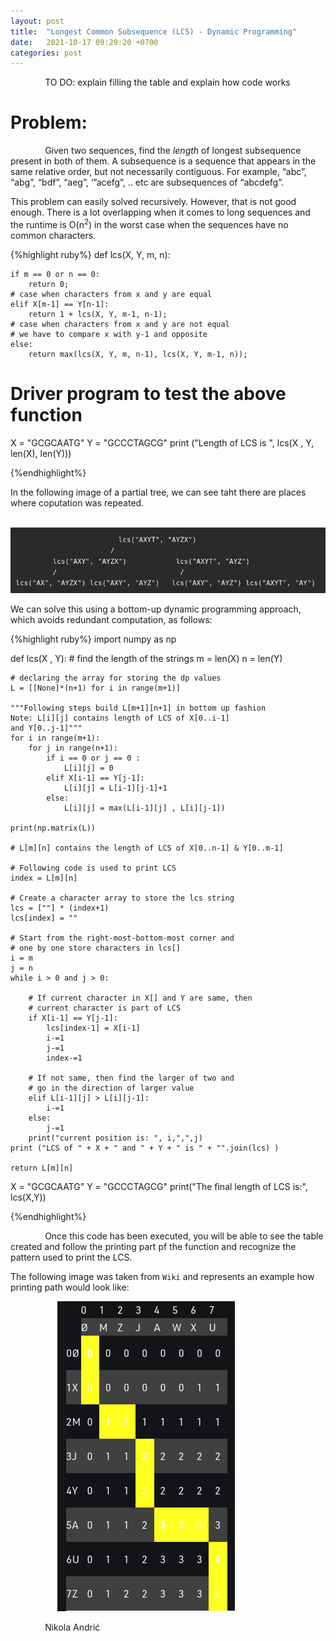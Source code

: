 ```yaml
---
layout: post
title:  "Longest Common Subsequence (LCS) - Dynamic Programming"
date:   2021-10-17 09:29:20 +0700
categories: post
---
```


 &nbsp;&nbsp;&nbsp;&nbsp;&nbsp;&nbsp;&nbsp;&nbsp;&nbsp;&nbsp;&nbsp;&nbsp;&nbsp;
TO DO: explain filling the table and explain how code works

# Problem:

 &nbsp;&nbsp;&nbsp;&nbsp;&nbsp;&nbsp;&nbsp;&nbsp;&nbsp;&nbsp;&nbsp;&nbsp;&nbsp;
 Given two sequences, find the *length* of longest subsequence present in both of them. A subsequence is a sequence that appears in the same relative order, but not necessarily contiguous. For example, “abc”, “abg”, “bdf”, “aeg”, ‘”acefg”, .. etc are subsequences of “abcdefg”. 
 
 This problem can easily solved recursively. However, that is not good enough. There is a lot overlapping when it comes to long sequences and the runtime is O(n<sup>2</sup>) in the worst case when the sequences have no common characters.
 
{%highlight ruby%}
def lcs(X, Y, m, n):
 
    if m == 0 or n == 0:
        return 0;
    # case when characters from x and y are equal
    elif X[m-1] == Y[n-1]:
        return 1 + lcs(X, Y, m-1, n-1);
    # case when characters from x and y are not equal
    # we have to compare x with y-1 and opposite
    else:
        return max(lcs(X, Y, m, n-1), lcs(X, Y, m-1, n));
 
 
# Driver program to test the above function
X = "GCGCAATG"
Y = "GCCCTAGCG"
print ("Length of LCS is ", lcs(X , Y, len(X), len(Y)))

{%endhighlight%}

 In the following image of a partial tree, we can see taht there are places where coputation was repeated. 
 
  &nbsp;&nbsp;&nbsp;&nbsp;&nbsp;&nbsp;&nbsp;&nbsp;&nbsp;&nbsp;&nbsp;&nbsp;&nbsp;&nbsp;&nbsp;&nbsp;&nbsp;&nbsp; 
![printing representation](../../assets/posts_images/LCS_1.png)

 We can solve this using a bottom-up dynamic programming approach, which avoids redundant computation, as follows:

{%highlight ruby%}
import numpy as np

def lcs(X , Y):
    # find the length of the strings
    m = len(X)
    n = len(Y)
 
    # declaring the array for storing the dp values
    L = [[None]*(n+1) for i in range(m+1)]
 
    """Following steps build L[m+1][n+1] in bottom up fashion
    Note: L[i][j] contains length of LCS of X[0..i-1]
    and Y[0..j-1]"""
    for i in range(m+1):
        for j in range(n+1):
            if i == 0 or j == 0 :
                L[i][j] = 0
            elif X[i-1] == Y[j-1]:
                L[i][j] = L[i-1][j-1]+1
            else:
                L[i][j] = max(L[i-1][j] , L[i][j-1])
                
    print(np.matrix(L))
    
    # L[m][n] contains the length of LCS of X[0..n-1] & Y[0..m-1]
    
    # Following code is used to print LCS
    index = L[m][n]
  
    # Create a character array to store the lcs string
    lcs = [""] * (index+1)
    lcs[index] = ""
  
    # Start from the right-most-bottom-most corner and
    # one by one store characters in lcs[]
    i = m
    j = n
    while i > 0 and j > 0:
  
        # If current character in X[] and Y are same, then
        # current character is part of LCS
        if X[i-1] == Y[j-1]:
            lcs[index-1] = X[i-1]
            i-=1
            j-=1
            index-=1
  
        # If not same, then find the larger of two and
        # go in the direction of larger value
        elif L[i-1][j] > L[i][j-1]:
            i-=1
        else:
            j-=1
        print("current position is: ", i,",",j)
    print ("LCS of " + X + " and " + Y + " is " + "".join(lcs) )
  
    return L[m][n]

X = "GCGCAATG"
Y = "GCCCTAGCG"
print("The final length of LCS is:", lcs(X,Y))

{%endhighlight%}

&nbsp;&nbsp;&nbsp;&nbsp;&nbsp;&nbsp;&nbsp;&nbsp;&nbsp;&nbsp;&nbsp;&nbsp;&nbsp;
 Once this code has been executed, you will be able to see the table created and follow the printing part pf the function and recognize the pattern used to print the LCS.
 
 The following image was taken from `Wiki` and represents an example how printing path would look like:
 
 &nbsp;&nbsp;&nbsp;&nbsp;&nbsp;&nbsp;&nbsp;&nbsp;&nbsp;&nbsp;&nbsp;&nbsp;&nbsp;&nbsp;&nbsp;&nbsp;&nbsp;&nbsp; 
![printing representation](../../assets/posts_images/LCS_0.png)

 &nbsp;&nbsp;&nbsp;&nbsp;&nbsp;&nbsp;&nbsp;&nbsp;&nbsp;&nbsp;&nbsp;&nbsp;&nbsp;
 Nikola Andrić

 
